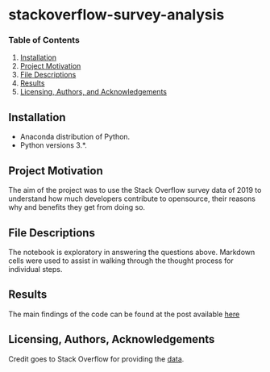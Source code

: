 # stackoverflow-survey-analysis

### Table of Contents

1. [Installation](#installation)
2. [Project Motivation](#motivation)
3. [File Descriptions](#files)
4. [Results](#results)
5. [Licensing, Authors, and Acknowledgements](#licensing)

## Installation <a name="installation"></a>

- Anaconda distribution of Python.  
- Python versions 3.*.

## Project Motivation<a name="motivation"></a>

The aim of the project was to use the Stack Overflow survey data of 2019 to understand how much developers contribute to opensource, their reasons why and benefits they get from doing so. 

## File Descriptions <a name="files"></a>

The notebook is exploratory in answering the questions above. Markdown cells were used to assist in walking through the thought process for individual steps.  

## Results<a name="results"></a>

The main findings of the code can be found at the post available [here]()

## Licensing, Authors, Acknowledgements<a name="licensing"></a>

Credit goes to Stack Overflow for providing the [data](https://insights.stackoverflow.com/survey). 

